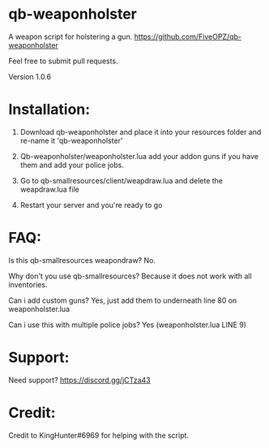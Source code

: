 # qb-weaponholster
A weapon script for holstering a gun.
https://github.com/FiveOPZ/qb-weaponholster

Feel free to submit pull requests.

Version 1.0.6

# Installation:

1) Download qb-weaponholster and place it into your resources folder and re-name it 'qb-weaponholster'

2) Qb-weaponholster/weaponholster.lua add your addon guns if you have them and add your police jobs.

3) Go to qb-smallresources/client/weapdraw.lua and delete the weapdraw.lua file

4) Restart your server and you're ready to go

# FAQ:

Is this qb-smallresources weapondraw? No.

Why don't you use qb-smallresources? Because it does not work with all inventories.

Can i add custom guns? Yes, just add them to underneath line 80 on weaponholster.lua

Can i use this with multiple police jobs? Yes (weaponholster.lua LINE 9)

# Support:

Need support? https://discord.gg/jCTza43

# Credit:

Credit to KingHunter#6969 for helping with the script.
